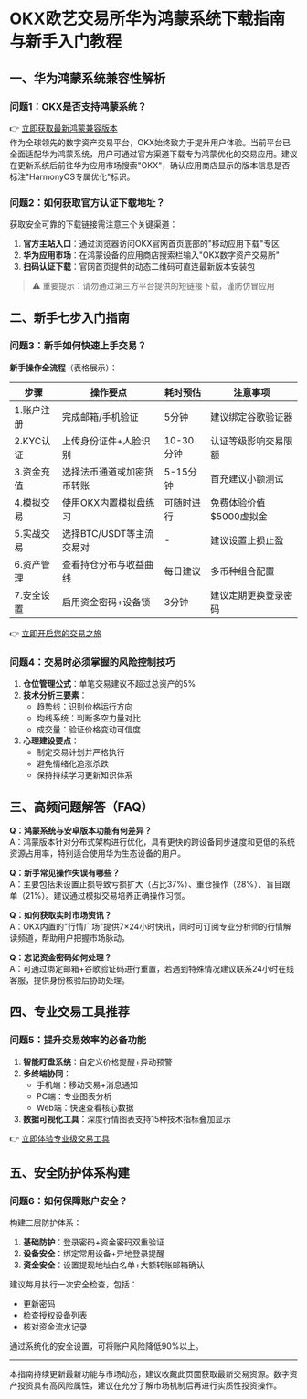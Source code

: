 # OKX欧艺交易所华为鸿蒙系统下载指南与新手入门教程

## 一、华为鸿蒙系统兼容性解析

### 问题1：OKX是否支持鸿蒙系统？
👉 [立即获取最新鸿蒙兼容版本](https://bit.ly/okx_welcome)  
作为全球领先的数字资产交易平台，OKX始终致力于提升用户体验。当前平台已全面适配华为鸿蒙系统，用户可通过官方渠道下载专为鸿蒙优化的交易应用。建议在更新系统后前往华为应用市场搜索"OKX"，确认应用商店显示的版本信息是否标注"HarmonyOS专属优化"标识。

### 问题2：如何获取官方认证下载地址？
获取安全可靠的下载链接需注意三个关键渠道：
1. **官方主站入口**：通过浏览器访问OKX官网首页底部的"移动应用下载"专区
2. **华为应用市场**：在鸿蒙设备的应用商店搜索栏输入"OKX数字资产交易所"
3. **扫码认证下载**：官网首页提供的动态二维码可直连最新版本安装包

> ⚠️ 重要提示：请勿通过第三方平台提供的短链接下载，谨防仿冒应用

## 二、新手七步入门指南

### 问题3：新手如何快速上手交易？
**新手操作全流程**（表格展示）：

| 步骤 | 操作要点 | 耗时预估 | 注意事项 |
|------|----------|----------|----------|
| 1.账户注册 | 完成邮箱/手机验证 | 5分钟 | 建议绑定谷歌验证器 |
| 2.KYC认证 | 上传身份证件+人脸识别 | 10-30分钟 | 认证等级影响交易限额 |
| 3.资金充值 | 选择法币通道或加密货币转账 | 5-15分钟 | 首充建议小额测试 |
| 4.模拟交易 | 使用OKX内置模拟盘练习 | 可随时进行 | 免费体验价值$5000虚拟金 |
| 5.实战交易 | 选择BTC/USDT等主流交易对 | - | 建议设置止损止盈 |
| 6.资产管理 | 查看持仓分布与收益曲线 | 每日建议 | 多币种组合配置 |
| 7.安全设置 | 启用资金密码+设备锁 | 3分钟 | 建议定期更换登录密码 |

👉 [立即开启您的交易之旅](https://bit.ly/okx_welcome)

### 问题4：交易时必须掌握的风险控制技巧
1. **仓位管理公式**：单笔交易建议不超过总资产的5%
2. **技术分析三要素**：
   - 趋势线：识别价格运行方向
   - 均线系统：判断多空力量对比
   - 成交量：验证价格变动可信度
3. **心理建设要点**：
   - 制定交易计划并严格执行
   - 避免情绪化追涨杀跌
   - 保持持续学习更新知识体系

## 三、高频问题解答（FAQ）

**Q：鸿蒙系统与安卓版本功能有何差异？**  
A：鸿蒙版本针对分布式架构进行优化，具有更快的跨设备同步速度和更低的系统资源占用率，特别适合使用华为生态设备的用户。

**Q：新手常见操作失误有哪些？**  
A：主要包括未设置止损导致亏损扩大（占比37%）、重仓操作（28%）、盲目跟单（21%）。建议通过模拟交易培养正确操作习惯。

**Q：如何获取实时市场资讯？**  
A：OKX内置的"行情广场"提供7×24小时快讯，同时可订阅专业分析师的行情解读频道，帮助用户把握市场脉动。

**Q：忘记资金密码如何处理？**  
A：可通过绑定邮箱+谷歌验证码进行重置，若遇到特殊情况建议联系24小时在线客服，提供身份核验后协助处理。

## 四、专业交易工具推荐

### 问题5：提升交易效率的必备功能
1. **智能盯盘系统**：自定义价格提醒+异动预警
2. **多终端协同**：
   - 手机端：移动交易+消息通知
   - PC端：专业图表分析
   - Web端：快速查看核心数据
3. **数据可视化工具**：深度行情图表支持15种技术指标叠加显示

👉 [立即体验专业级交易工具](https://bit.ly/okx_welcome)

## 五、安全防护体系构建

### 问题6：如何保障账户安全？
构建三层防护体系：
1. **基础防护**：登录密码+资金密码双重验证
2. **设备安全**：绑定常用设备+异地登录提醒
3. **资金安全**：设置提现地址白名单+大额转账邮箱确认

建议每月执行一次安全检查，包括：
- 更新密码
- 检查授权设备列表
- 核对资金流水记录

通过系统化的安全设置，可将账户风险降低90%以上。

---

本指南持续更新最新功能与市场动态，建议收藏此页面获取最新交易资源。数字资产投资具有高风险属性，建议在充分了解市场机制后再进行实质性投资操作。